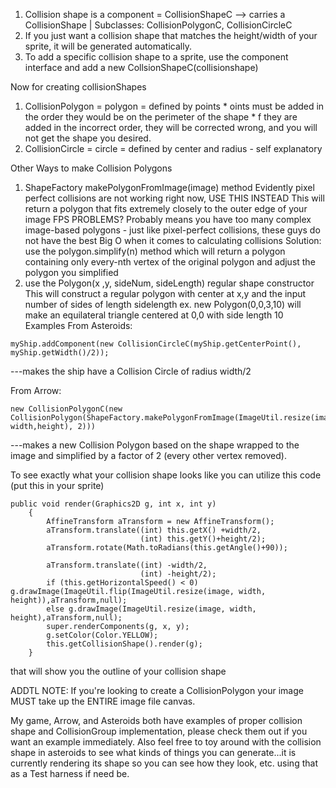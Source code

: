   1. Collision shape is a component = CollisionShapeC --> carries a CollisionShape | Subclasses: CollisionPolygonC, CollisionCircleC
  1. If you just want a collision shape that matches the height/width of your sprite, it will be generated automatically.
  1. To add a specific collision shape to a sprite, use the component interface and add a new CollsionShapeC(collisionshape)


Now for creating collisionShapes
  1. CollisionPolygon = polygon = defined by points
    * oints must be added in the order they would be on the perimeter of the shape
    * f they are added in the incorrect order, they will be corrected wrong, and you will not get the shape you desired.
  1. CollisionCircle = circle = defined by center and radius - self explanatory

Other Ways to make Collision Polygons
1) ShapeFactory
makePolygonFromImage(image) method
Evidently pixel perfect collisions are not working right now, USE THIS INSTEAD
This will return a polygon that fits extremely closely to the outer edge of your image
FPS PROBLEMS? Probably means you have too many complex image-based polygons - just like pixel-perfect collisions, these guys do not have the best Big O when it comes to calculating collisions
Solution: use the polygon.simplify(n) method which will return a polygon containing only every-nth vertex of the original polygon and adjust the polygon you simplified
2) use the Polygon(x ,y, sideNum, sideLength) regular shape constructor
This will construct a regular polygon with center at x,y and the input number of sides of length sidelength
ex. new Polygon(0,0,3,10) will make an equilateral triangle centered at 0,0 with side length 10
Examples
From Asteroids:
```
myShip.addComponent(new CollisionCircleC(myShip.getCenterPoint(), myShip.getWidth()/2));
```
---makes the ship have a Collision Circle of radius width/2

From Arrow:
```
new CollisionPolygonC(new CollisionPolygon(ShapeFactory.makePolygonFromImage(ImageUtil.resize(image, width,height), 2)))
```
---makes a new Collision Polygon based on the shape wrapped to the image and simplified by a factor of 2 (every other vertex removed).

To see exactly what your collision shape looks like you can utilize this code (put this in your sprite)
```
public void render(Graphics2D g, int x, int y)
	{
		AffineTransform aTransform = new AffineTransform();
        aTransform.translate((int) this.getX() +width/2, 
                             (int) this.getY()+height/2);
        aTransform.rotate(Math.toRadians(this.getAngle()+90));
        
        aTransform.translate((int) -width/2, 
                             (int) -height/2);
        if (this.getHorizontalSpeed() < 0) g.drawImage(ImageUtil.flip(ImageUtil.resize(image, width, height)),aTransform,null);
        else g.drawImage(ImageUtil.resize(image, width, height),aTransform,null);
        super.renderComponents(g, x, y);
        g.setColor(Color.YELLOW);
		this.getCollisionShape().render(g);
	}
```

that will show you the outline of your collision shape

ADDTL NOTE:
If you're looking to create a CollisionPolygon your image MUST take up the ENTIRE image file canvas.

My game, Arrow, and Asteroids both have examples of proper collision shape and CollisionGroup implementation, please check them out if you want an example immediately. Also feel free to toy around with the collision shape in asteroids to see what kinds of things you can generate...it is currently rendering its shape so you can see how they look, etc. using that as a Test harness if need be.